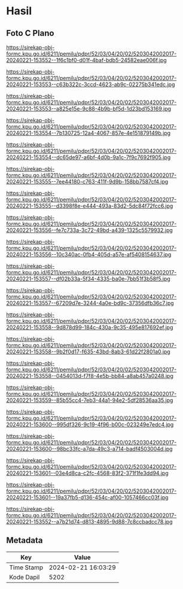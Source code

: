 # Hasil

## Foto C Plano

https://sirekap-obj-formc.kpu.go.id/6211/pemilu/pdpr/52/03/04/20/02/5203042002017-20240221-153552--1f6c1bf0-d01f-4baf-bdb5-24582eae006f.jpg

https://sirekap-obj-formc.kpu.go.id/6211/pemilu/pdpr/52/03/04/20/02/5203042002017-20240221-153553--c63b322c-3ccd-4623-ab9c-02275b341edc.jpg

https://sirekap-obj-formc.kpu.go.id/6211/pemilu/pdpr/52/03/04/20/02/5203042002017-20240221-153553--a825e15e-9c88-4b9b-bf5d-1d23bd153169.jpg

https://sirekap-obj-formc.kpu.go.id/6211/pemilu/pdpr/52/03/04/20/02/5203042002017-20240221-153554--7b130725-12a4-4067-857e-4e151879149b.jpg

https://sirekap-obj-formc.kpu.go.id/6211/pemilu/pdpr/52/03/04/20/02/5203042002017-20240221-153554--dc65de97-a6bf-4d0b-9a1c-7f9c7692f905.jpg

https://sirekap-obj-formc.kpu.go.id/6211/pemilu/pdpr/52/03/04/20/02/5203042002017-20240221-153555--7ee44180-c763-411f-9d9b-158bb7587cf4.jpg

https://sirekap-obj-formc.kpu.go.id/6211/pemilu/pdpr/52/03/04/20/02/5203042002017-20240221-153555--d3398f8e-e444-493a-83d2-5dc84f72fcc6.jpg

https://sirekap-obj-formc.kpu.go.id/6211/pemilu/pdpr/52/03/04/20/02/5203042002017-20240221-153556--fe7c733a-3c72-49bd-a439-1325c5579932.jpg

https://sirekap-obj-formc.kpu.go.id/6211/pemilu/pdpr/52/03/04/20/02/5203042002017-20240221-153556--10c340ac-0fb4-405d-a57e-af5408154637.jpg

https://sirekap-obj-formc.kpu.go.id/6211/pemilu/pdpr/52/03/04/20/02/5203042002017-20240221-153557--df02b33a-5f34-4335-ba0e-7bb51f3b58f5.jpg

https://sirekap-obj-formc.kpu.go.id/6211/pemilu/pdpr/52/03/04/20/02/5203042002017-20240221-153557--67209d7e-3244-4a0e-bd9c-37356dfb36c7.jpg

https://sirekap-obj-formc.kpu.go.id/6211/pemilu/pdpr/52/03/04/20/02/5203042002017-20240221-153558--9d878d99-184c-430a-9c35-495e817692ef.jpg

https://sirekap-obj-formc.kpu.go.id/6211/pemilu/pdpr/52/03/04/20/02/5203042002017-20240221-153558--9b2f0d17-f635-43bd-8ab3-61d22f2801a0.jpg

https://sirekap-obj-formc.kpu.go.id/6211/pemilu/pdpr/52/03/04/20/02/5203042002017-20240221-153558--0454013d-f7f8-4e5b-bb84-a8ab457a0248.jpg

https://sirekap-obj-formc.kpu.go.id/6211/pemilu/pdpr/52/03/04/20/02/5203042002017-20240221-153559--85b55cc4-7eb3-44a1-94e2-5df28536aa35.jpg

https://sirekap-obj-formc.kpu.go.id/6211/pemilu/pdpr/52/03/04/20/02/5203042002017-20240221-153600--995df326-9c19-4f96-b00c-023249e7edc4.jpg

https://sirekap-obj-formc.kpu.go.id/6211/pemilu/pdpr/52/03/04/20/02/5203042002017-20240221-153600--98bc33fc-a7da-49c3-a714-badf4503004d.jpg

https://sirekap-obj-formc.kpu.go.id/6211/pemilu/pdpr/52/03/04/20/02/5203042002017-20240221-153601--03e4d8ca-c2fc-4568-83f2-371f1fe3dd94.jpg

https://sirekap-obj-formc.kpu.go.id/6211/pemilu/pdpr/52/03/04/20/02/5203042002017-20240221-153601--19a37fb5-d136-454c-af00-1057466cc03f.jpg

https://sirekap-obj-formc.kpu.go.id/6211/pemilu/pdpr/52/03/04/20/02/5203042002017-20240221-153552--a7b21d74-d813-4895-9d88-7c8ccbadcc78.jpg


## Metadata

| Key        | Value               |
| ---------- | ------------------- |
| Time Stamp | 2024-02-21 16:03:29 |
| Kode Dapil | 5202                |




